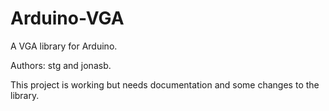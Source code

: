 Arduino-VGA
===========

A VGA library for Arduino.

Authors: stg and jonasb.

This project is working but needs documentation and some changes to the library.
